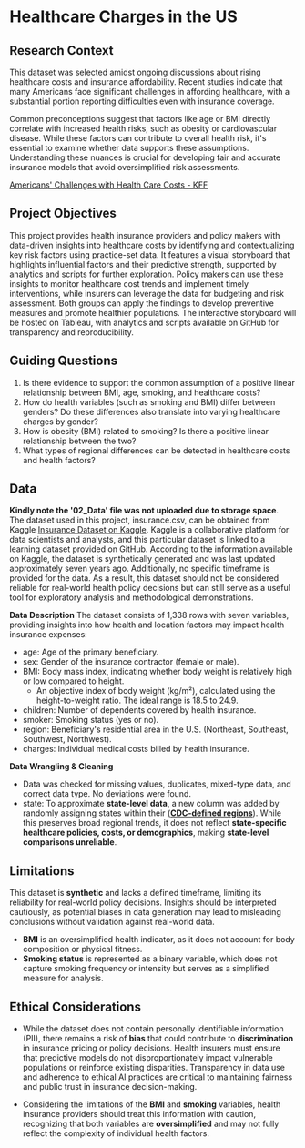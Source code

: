 # Healthcare Charges in the US 

## Research Context
This dataset was selected amidst ongoing discussions about rising healthcare costs and insurance affordability. Recent studies indicate that many Americans face significant challenges in affording healthcare, with a substantial portion reporting difficulties even with insurance coverage. 

Common preconceptions suggest that factors like age or BMI directly correlate with increased health risks, such as obesity or cardiovascular disease. While these factors can contribute to overall health risk, it's essential to examine whether data supports these assumptions. Understanding these nuances is crucial for developing fair and accurate insurance models that avoid oversimplified risk assessments.

[Americans' Challenges with Health Care Costs - KFF](https://www.kff.org/health-costs/issue-brief/americans-challenges-with-health-care-costs/)

## Project Objectives 
This project provides health insurance providers and policy makers with data-driven insights into healthcare costs by identifying and contextualizing key risk factors using practice-set data. It features a visual storyboard that highlights influential factors and their predictive strength, supported by analytics and scripts for further exploration. Policy makers can use these insights to monitor healthcare cost trends and implement timely interventions, while insurers can leverage the data for budgeting and risk assessment. Both groups can apply the findings to develop preventive measures and promote healthier populations. The interactive storyboard will be hosted on Tableau, with analytics and scripts available on GitHub for transparency and reproducibility.

## Guiding Questions
1.	Is there evidence to support the common assumption of a positive linear relationship between BMI, age, smoking, and healthcare costs?
2.	How do health variables (such as smoking and BMI) differ between genders? Do these differences also translate into varying healthcare charges by gender?
3.	How is obesity (BMI) related to smoking? Is there a positive linear relationship between the two?
4.	What types of regional differences can be detected in healthcare costs and health factors?

## Data 
**Kindly note the '02_Data' file was not uploaded due to storage space**.  
The dataset used in this project, insurance.csv, can be obtained from Kaggle [Insurance Dataset on Kaggle](https://www.kaggle.com/datasets/mirichoi0218/insurance/data). Kaggle is a collaborative platform for data scientists and analysts, and this particular dataset is linked to a learning dataset provided on GitHub. According to the information available on Kaggle, the dataset is synthetically generated and was last updated approximately seven years ago. Additionally, no specific timeframe is provided for the data. As a result, this dataset should not be considered reliable for real-world health policy decisions but can still serve as a useful tool for exploratory analysis and methodological demonstrations. 

**Data Description**
The dataset consists of 1,338 rows with seven variables, providing insights into how health and location factors may impact health insurance expenses:  
- age: Age of the primary beneficiary.  
- sex: Gender of the insurance contractor (female or male).  
- BMI: Body mass index, indicating whether body weight is relatively high or low compared to height.  
  - An objective index of body weight (kg/m²), calculated using the height-to-weight ratio. The ideal range is 18.5 to 24.9.  
- children: Number of dependents covered by health insurance.  
- smoker: Smoking status (yes or no).  
- region: Beneficiary's residential area in the U.S. (Northeast, Southeast, Southwest, Northwest).  
- charges: Individual medical costs billed by health insurance.  

**Data Wrangling & Cleaning** 
-	Data was checked for missing values, duplicates, mixed-type data, and correct data type. No deviations were found. 
- state: To approximate **state-level data**, a new column was added by randomly assigning states within their ([**CDC-defined regions**](https://www2.census.gov/geo/pdfs/maps-data/maps/reference/us_regdiv.pdf)). While this preserves broad regional trends, it does not reflect **state-specific healthcare policies, costs, or demographics**, making **state-level comparisons unreliable**.  

## Limitations  
This dataset is **synthetic** and lacks a defined timeframe, limiting its reliability for real-world policy decisions. Insights should be interpreted cautiously, as potential biases in data generation may lead to misleading conclusions without validation against real-world data.  

- **BMI** is an oversimplified health indicator, as it does not account for body composition or physical fitness.  
- **Smoking status** is represented as a binary variable, which does not capture smoking frequency or intensity but serves as a simplified measure for analysis.  

## Ethical Considerations 
- While the dataset does not contain personally identifiable information (PII), there remains a risk of **bias** that could contribute to **discrimination** in insurance pricing or policy decisions. Health insurers must ensure that predictive models do not disproportionately impact vulnerable populations or reinforce existing disparities. Transparency in data use and adherence to ethical AI practices are critical to maintaining fairness and public trust in insurance decision-making.  

- Considering the limitations of the **BMI** and **smoking** variables, health insurance providers should treat this information with caution, recognizing that both variables are **oversimplified** and may not fully reflect the complexity of individual health factors.
